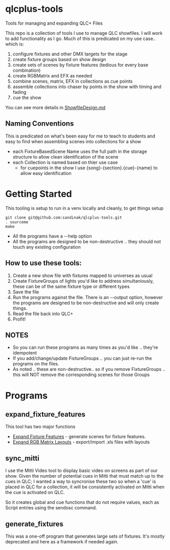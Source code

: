 # qlcplus-tools

Tools for managing and expanding QLC+ Files

This repo is a collection of tools I use to manage QLC showfiles.  I will work to 
add functionality as I go.  Much of this is predicated on my use case.. which is:

1. configure fixtures and other DMX targets for the stage
1. create fixture groups based on show design
1. create sets of scenes by fixture features (tedious for every base combination)
1. create RGBMatrix and EFX as needed
1. combine scenes, matrix, EFX in collections as cue points 
1. assemble collections into chaser by points in the show with timing and fading
1. cue the show 

You can see more details in [ShowfileDesign.md](./docs/ShowfileDesign.md)

## Naming Conventions
This is predicated on what's been easy for me to teach to students and easy to find when assembling scenes into collections for a show

- each FixtureBasedScene Name uses the full path in the storage structure to allow clean identification of the scene
- each Collection is named based on thier use case
    - for cuepoints in the show I use {song}-{section}.{cue}-{name} to allow easy identification


# Getting Started

This tooling is setup to run in a venv locally and cleanly, to get things setup

```
git clone git@github.com:sandinak/qlcplus-tools.git
. sourceme
make
```

- All the programs have a --help option 
- All the programs are designed to be non-destructive .. they should not touch any existing configuration

## How to use these tools:

1. Create a new show file with fixtures mapped to universes as usual
2. Create FixtureGroups of lights you'd like to address simultaniously, these can be of the same fixture type or different types
3. Save the file
4. Run the programs against the file. There is an --output option, however the programs are designed to be non-destructive and will only create things.
5. Read the file back into QLC+
6. Profit!

## NOTES

- So you can run these programs as many times as you'd like .. they're idempotent
- If you add/change/update FixtureGroups .. you can just re-run the programs on the files.
- As noted .. these are non-destructive.. so if you remove FixtureGroups .. this will NOT remove the corresponding scenes for those Groups

# Programs

## expand_fixture_features

This tool has two major functions

- [Expand Fixture Features](./docs/ExpandFixtureFeatures.md) - generate scenes for fixture features.
- [Expand RGB Matrix Layouts](./docs/ExpandRGBLayouts.md) - export/import .xls files with layouts 

## sync_mitti 
I use the Mitti Video tool to display basic video on screens as part of our show.  Given the number of potential cues in Mitti that must match up to the cues in QLC; I wanted a way to syncronise these two so when a 'cue' is placed in QLC for a collection, it will be consistently activated on Mitti when the cue is activated on QLC. 

So it creates global and cue functions that do not require values, each as Script entries using the sendosc command. 

## generate_fixtures

This was a one-off program that generates large sets of fixtures.  It's mostly deprecated and here as a framework if needed again.

